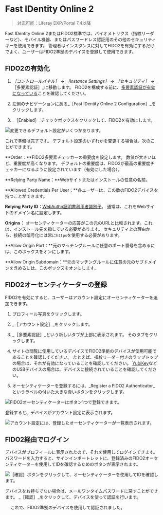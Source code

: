 # Fast IDentity Online 2

> 対応可能：Liferay DXP/Portal 7.4以降

Fast IDentity Online 2またはFIDO2標準では、バイオメトリクス（指紋リーダーなど）、モバイル機器、またはパスワードレス認証用のその他のセキュリティキーを使用できます。 管理者はインスタンスに対してFIDO2を有効にするだけでよく、ユーザーはFIDO2準拠のデバイスを登録して使用できます。

## FIDO2の有効化

1. _［コントロールパネル］_ &rarr; _［Instance Settings］_ &rarr; _［セキュリティ］_ &rarr; _［多要素認証］_に移動します。 FIDO2を構成する前に、[多要素認証が有効になっている](./using-multi-factor-authentication.md)ことを確認してください。

1. 左側のナビゲーションにある_［Fast IDentity Online 2 Configuration］_をクリックします。

1. _［Enabled］_チェックボックスをクリックして、FIDO2を有効にします。

![変更できるデフォルト設定がいくつかあります。](./fast-identity-online-2/images/01.png)

これで準備は完了です。 デフォルト設定のいずれかを変更する場合は、次のことができます。

**Order：**FIDO2多要素チェッカーの重要度を設定します。 数値が大きいほど、重要度が高くなります。 デフォルトの重要度は、FIDO2が最高の重要度チェッカーになるように設定されています（有効にした場合）。

**Relying Party Name：**Webサイトまたはインストールの任意の名前。

**Allowed Credentials Per User：**各ユーザーは、この数のFIDO2デバイスを持つことができます。

**Relying Party ID：**[WebAuthn証明書利用者識別子](https://www.w3.org/TR/webauthn-2/#relying-party)。 通常は、これをWebサイトのドメイン名に設定します。

**Origins：** オーセンティケーターの応答がこの元のURLと比較されます。これは、インストール先を指している必要があります。 セキュリティ上の理由から、接続の暗号化には常に`https`を使用する必要があります。

**Allow Origin Port：**元のマッチングルールに任意のポート番号を含めるには、このボックスをオンにします。

**Allow Origin Subdomain：**元のマッチングルールに任意の元のサブドメインを含めるには、このボックスをオンにします。

## FIDO2オーセンティケーターの登録

FIDO2を有効にすると、ユーザーはアカウント設定にオーセンティケーターを追加できます。

1. プロフィール写真をクリックします。

1. _［アカウント設定］_をクリックします。

1. _［多要素認証］_という新しいタブが上部に表示されます。 そのタブをクリックします。

1. サイトの閲覧に使用しているデバイスでFIDO2準拠のデバイスが使用可能であることを確認してください。 たとえば、指紋リーダー付きのラップトップの場合は、それが有効になっていることを確認してください。 [YubiKey](https://www.yubico.com)などのUSBデバイスの場合は、デバイスに接続されていることを確認してください。

1. オーセンティケーターを登録するには、_Register a FIDO2 Authenticator_というラベルの付いた大きな青いボタンをクリックします。

![FIDO2オーセンティケーターはボタン1つで登録できます。](./fast-identity-online-2/images/02.png)

登録すると、デバイスがアカウント設定に表示されます。

![アカウント設定には、登録したオーセンティケーターが一覧表示されます。](./fast-identity-online-2/images/03.png)

## FIDO2経由でログイン

デバイスがプロフィールに表示されたので、それを使用してログインできます。 パスワードを入力すると、サインインポートレットに、登録済みのFIDO2オーセンティケーターを使用してIDを確認するためのボタンが表示されます。

![［確認］ボタンをクリックして、オーセンティケーターを使用してIDを確認します。](./fast-identity-online-2/images/04.png)

デバイスをお持ちでない場合は、メールワンタイムパスワードに戻すことができます。 _［確認］_をクリックして、デバイスを使って認証を行います。

　 これで、FIDO2準拠のデバイスを使用して認証されました。 
